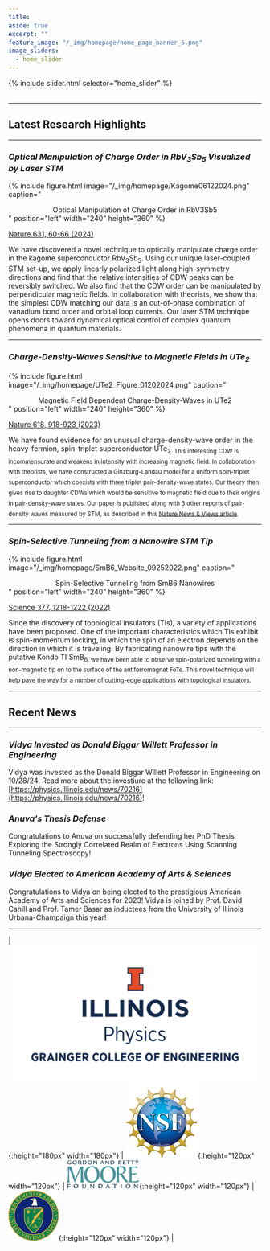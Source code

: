 ```yaml
---
title:
aside: true
excerpt: ""
feature_image: "/_img/homepage/home_page_banner_5.png"   
image_sliders:
  - home_slider
---
```

{% include slider.html selector="home_slider" %}  
<br>  

---
## Latest Research Highlights
---

### *Optical Manipulation of Charge Order in RbV<sub>3</sub>Sb<sub>5</sub> Visualized by Laser STM*

{% include figure.html image="/_img/homepage/Kagome06122024.png" caption="<center>Optical Manipulation of Charge Order in RbV3Sb5</center>" position="left" width="240" height="360" %}  

[Nature 631, 60-66 (2024)](https://www.nature.com/articles/s41586-024-07519-5) <br>

We have discovered a novel technique to optically manipulate charge order in the kagome superconductor RbV<sub>3</sub>Sb<sub>5</sub>. Using our unique laser-coupled STM set-up, we apply linearly polarized light along high-symmetry directions and find that the relative intensities of CDW peaks can be reversibly switched. We also find that the CDW order can be manipulated by perpendicular magnetic fields. In collaboration with theorists, we show that the simplest CDW matching our data is an out-of-phase combination of vanadium bond order and orbital loop currents. Our laser STM technique opens doors toward dynamical optical control of complex quantum phenomena in quantum materials.

---

### *Charge-Density-Waves Sensitive to Magnetic Fields in UTe<sub>2</sub>*

{% include figure.html image="/_img/homepage/UTe2_Figure_01202024.png" caption="<center>Magnetic Field Dependent Charge-Density-Waves in UTe2</center>" position="left" width="240" height="360" %}  

[Nature 618, 918-923 (2023)](https://www.nature.com/articles/s41586-023-06005-8) <br>

We have found evidence for an unusual charge-density-wave order in the heavy-fermion, spin-triplet superconductor UTe<sub>2. This interesting CDW is incommensurate and weakens in intensity with increasing magnetic field. In collaboration with theorists, we have constructed a Ginzburg-Landau model for a uniform spin-triplet superconductor which coexists with three triplet pair-density-wave states. Our theory then gives rise to daughter CDWs which would be sensitive to magnetic field due to their origins in pair-density-wave states. Our paper is published along with 3 other reports of pair-density waves measured by STM, as described in this [Nature News & Views article](https://www.nature.com/articles/d41586-023-01996-w).

---

### *Spin-Selective Tunneling from a Nanowire STM Tip*

{% include figure.html image="/_img/homepage/SmB6_Website_09252022.png" caption="<center>Spin-Selective Tunneling from SmB6 Nanowires</center>" position="left" width="240" height="360" %}  

[Science 377, 1218-1222 (2022)](https://www.science.org/doi/10.1126/science.abj8765) <br>

Since the discovery of topological insulators (TIs), a variety of applications have been proposed. One of the important characteristics which TIs exhibit is spin-momentum locking, in which the spin of an electron depends on the direction in which it is traveling.  By fabricating nanowire tips with the putative Kondo TI SmB<sub>6, we have been able to observe spin-polarized tunneling with a non-magnetic tip on to the surface of the antiferromagnet FeTe. This novel technique will help pave the way for a number of cutting-edge applications with topological insulators.

---
## Recent News
---
### *Vidya Invested as Donald Biggar Willett Professor in Engineering*

Vidya was invested as the Donald Biggar Willett Professor in Engineering on 10/28/24. Read more about the investiure at the following link: [https://physics.illinois.edu/news/70216](https://physics.illinois.edu/news/70216)!

### *Anuva's Thesis Defense*

Congratulations to Anuva on successfully defending her PhD Thesis, Exploring the Strongly Correlated Realm of Electrons Using Scanning Tunneling Spectroscopy!

### *Vidya Elected to American Academy of Arts & Sciences*

Congratulations to Vidya on being elected to the prestigious American Academy of Arts and Sciences for 2023! Vidya is joined by Prof. David Cahill and Prof. Tamer Basar as inductees from the University of Illinois Urbana-Champaign this year!

---

| ![image](/_img/uofi_physics.png){:height="180px" width="180px"} | ![image](/_img/nsf_logo.png){:height="120px" width="120px"} | ![image](/_img/moore_logo.png){:height="120px" width="120px"} | ![image](/_img/doe_logo.png){:height="120px" width="120px"} |  
